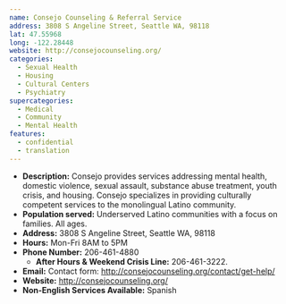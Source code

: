 ```yaml
---
name: Consejo Counseling & Referral Service
address: 3808 S Angeline Street, Seattle WA, 98118
lat: 47.55968
long: -122.28448
website: http://consejocounseling.org/
categories:
  - Sexual Health
  - Housing
  - Cultural Centers
  - Psychiatry
supercategories:
  - Medical
  - Community
  - Mental Health
features:
  - confidential
  - translation
---
```

- **Description:** Consejo provides services addressing mental health, domestic violence, sexual assault, substance abuse treatment, youth crisis, and housing. Consejo specializes in providing culturally competent services to the monolingual Latino community.
- **Population served:** Underserved Latino communities with a focus on families. All ages.
- **Address:** 3808 S Angeline Street, Seattle WA, 98118
- **Hours:** Mon-Fri 8AM to 5PM
- **Phone Number:** 206-461-4880
   - **After Hours & Weekend Crisis Line:** 206-461-3222.
- **Email:** Contact form: <http://consejocounseling.org/contact/get-help/>
- **Website:** <http://consejocounseling.org/>
- **Non-English Services Available:** Spanish
